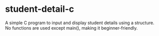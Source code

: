 # student-detail-c
A simple C program to input and display student details using a structure. No functions are used except main(), making it beginner-friendly.
